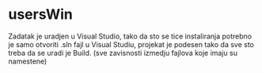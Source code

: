 # usersWin

Zadatak je uradjen u Visual Studio, tako da sto se tice instaliranja potrebno je samo otvoriti .sln fajl u Visual Studiu, projekat je podesen tako da sve sto treba da se uradi je Build. (sve zavisnosti izmedju fajlova koje imaju su namestene)
